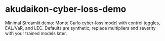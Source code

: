 # akudaikon-cyber-loss-demo
Minimal Streamlit demo: Monte Carlo cyber-loss model with control toggles, EAL/VaR, and LEC. Defaults are synthetic; replace multipliers and severity with your trained models later.
